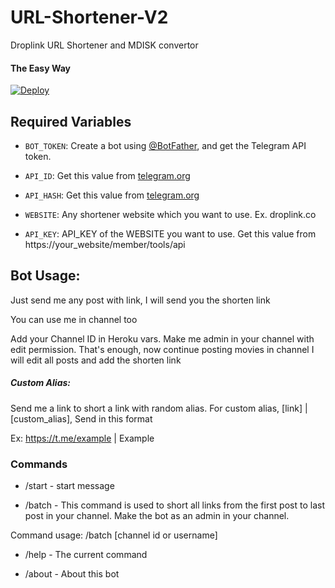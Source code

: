 # URL-Shortener-V2
Droplink URL Shortener and MDISK convertor

#### The Easy Way

[![Deploy](https://www.herokucdn.com/deploy/button.svg)](https://heroku.com/deploy)

## Required Variables

* `BOT_TOKEN`: Create a bot using [@BotFather](https://telegram.dog/BotFather), and get the Telegram API token.

* `API_ID`: Get this value from [telegram.org](https://my.telegram.org/apps)
* `API_HASH`: Get this value from [telegram.org](https://my.telegram.org/apps)
* `WEBSITE`: Any shortener website which you want to use. Ex. droplink.co
* `API_KEY`: API_KEY of the WEBSITE you want to use. Get this value from https://your_website/member/tools/api


## Bot Usage:

Just send me any post with link, I will send you the shorten link

You can use me in channel too 

Add your Channel ID in Heroku vars. Make me admin in your channel with edit permission. That's enough, now continue 
posting movies in channel I will edit all posts and add the shorten link

##### Custom Alias:

Send me a link to short a link with random alias.
For custom alias, [link] | [custom_alias], Send in this format

Ex: https://t.me/example | Example

### Commands

* /start - start message

* /batch - This command is used to short all links from the first post to last post in your channel. Make the bot as an 
admin in your channel.

Command usage: /batch [channel id or username]

* /help - The current command

* /about - About this bot
